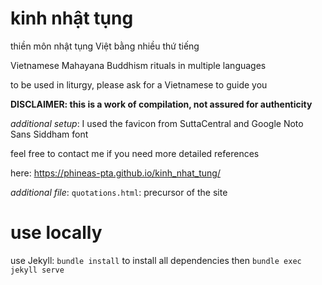 # kinh nhật tụng

thiền môn nhật tụng Việt bằng nhiều thứ tiếng

Vietnamese Mahayana Buddhism rituals in multiple languages

to be used in liturgy, please ask for a Vietnamese to guide you

**DISCLAIMER: this is a work of compilation, not assured for authenticity**

*additional setup*: I used the favicon from SuttaCentral and Google Noto Sans Siddham font

feel free to contact me if you need more detailed references

here: https://phineas-pta.github.io/kinh_nhat_tung/

*additional file*: `quotations.html`: precursor of the site

# use locally

use Jekyll: `bundle install` to install all dependencies then `bundle exec jekyll serve`

